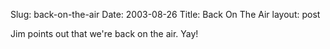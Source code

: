 Slug: back-on-the-air
Date: 2003-08-26
Title: Back On The Air
layout: post

Jim points out that we&#39;re back on the air. Yay!
